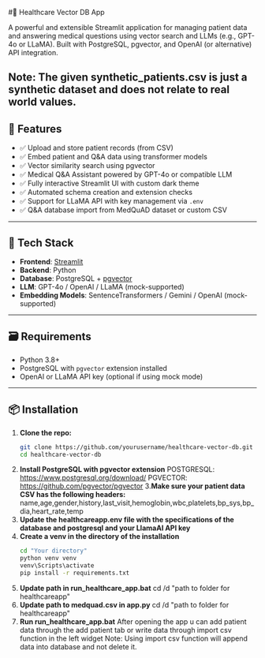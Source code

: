 #🏥 Healthcare Vector DB App

A powerful and extensible Streamlit application for managing patient data and answering medical questions using vector search and LLMs (e.g., GPT-4o or LLaMA). Built with PostgreSQL, pgvector, and OpenAI (or alternative) API integration.

Note: The given synthetic_patients.csv is just a synthetic dataset and does not relate to real world values.
---

## 🚀 Features

- ✅ Upload and store patient records (from CSV)
- ✅ Embed patient and Q&A data using transformer models
- ✅ Vector similarity search using pgvector
- ✅ Medical Q&A Assistant powered by GPT-4o or compatible LLM
- ✅ Fully interactive Streamlit UI with custom dark theme
- ✅ Automated schema creation and extension checks
- ✅ Support for LLaMA API with key management via `.env`
- ✅ Q&A database import from MedQuAD dataset or custom CSV

---

## 🧱 Tech Stack

- **Frontend**: [Streamlit](https://streamlit.io/)
- **Backend**: Python
- **Database**: PostgreSQL + [pgvector](https://github.com/pgvector/pgvector)
- **LLM**: GPT-4o / OpenAI / LLaMA (mock-supported)
- **Embedding Models**: SentenceTransformers / Gemini / OpenAI (mock-supported)

---

## 🗃️ Requirements

- Python 3.8+
- PostgreSQL with `pgvector` extension installed
- OpenAI or LLaMA API key (optional if using mock mode)

---

## 📦 Installation

1. **Clone the repo:**
   ```bash
   git clone https://github.com/yourusername/healthcare-vector-db.git
   cd healthcare-vector-db
2. **Install PostgreSQL with pgvector extension**
   POSTGRESQL:
   https://www.postgresql.org/download/
   PGVECTOR:
   https://github.com/pgvector/pgvector
3.**Make sure your patient data CSV has the following headers:**
   name,age,gender,history,last_visit,hemoglobin,wbc,platelets,bp_sys,bp_dia,heart_rate,temp
4. **Update the healthcareapp.env file with the specifications of the database and postgresql and your LlamaAI API key**
5. **Create a venv in the directory of the installation**
   ```bash
   cd "Your directory"
   python venv venv
   venv\Scripts\activate
   pip install -r requirements.txt
6. **Update path in run_healthcare_app.bat**
   cd /d "path to folder for healthcareapp"
7. **Update path to medquad.csv in app.py**
   cd /d "path to folder for healthcareapp"
8. **Run run_healthcare_app.bat**
After opening the app u can add patient data through the add patient tab or write data through import csv function in the left widget
Note: Using import csv function will append data into database and not delete it.

